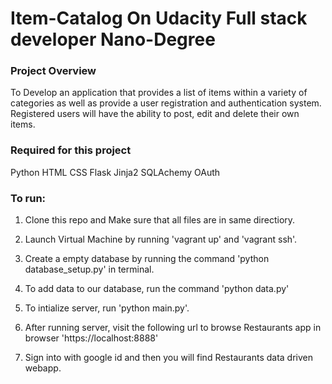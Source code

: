 # Item-Catalog On Udacity Full stack developer Nano-Degree

### Project Overview
To Develop an application that provides a list of items within a variety of categories as well as provide a user registration and authentication system. Registered users will have the ability to post, edit and delete their own items.

### Required for this project

Python
HTML
CSS
Flask
Jinja2
SQLAchemy
OAuth

### To run:

1. Clone this repo and Make sure that all files are in same directiory.

2. Launch Virtual Machine by running 'vagrant up' and 'vagrant ssh'.

3. Create a empty database by running the command 'python database_setup.py' in terminal.

4. To add data to our database, run the command 'python data.py'

5. To intialize server, run 'python main.py'.

6. After running server, visit the following url to browse Restaurants app in browser 'https://localhost:8888'

7. Sign into with google id and then you will find Restaurants data driven webapp.
